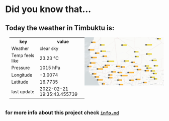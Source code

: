  
  # Did you know that... 
  ## Today the weather in Timbuktu is:

   <div class="row" style = "display:flex">
    <div class="column" style = "flex:50%">
      <table style="margin:5%;margin-top:0px">
        <tr>
          <th>key</th>
          <th>value</th>
        </tr>
        <tr>
          <td>Weather</td>
          <td>clear sky</td>
        </tr>
        <tr>
          <td>Temp feels like</td>
          <td>23.23 °C</td>
        </tr>
         <tr>
          <td>Pressure </td>
          <td>1015 hPa</td>
        </tr>
         <tr>
          <td>Longitude</td>
          <td>-3.0074</td>
        </tr>
         <tr>
          <td>Latitude</td>
          <td>16.7735</td>
        </tr>
        <tr>
          <td>last update</td>
          <td>2022-02-21 19:35:43.455739</td>
        </tr>
      </table> 
    </div>
    <div class="column"style = "flex:50%">
      <img src="Timbuktu.png"
        alt="Map Timbuktu"
        style="float: left; margin-right: 10px;" />
    </div>
  </div> 

  ### for more info about this project check [`info.md`](/info.md)
  